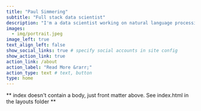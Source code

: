 ```yaml
---
title: "Paul Simmering"
subtitle: "Full stack data scientist"
description: "I'm a data scientist working on natural language processing, cloud and data warehouses. The best way to contact me is via direct message on Twitter or LinkedIn."
images:
  - img/portrait.jpeg
image_left: true
text_align_left: false
show_social_links: true # specify social accounts in site config
show_action_link: true
action_link: /about
action_label: "Read More &rarr;"
action_type: text # text, button
type: home
---
```


** index doesn't contain a body, just front matter above.
See index.html in the layouts folder **
